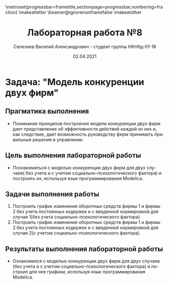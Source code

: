 ﻿---
## Front matter
lang: ru-RU
title: Лабораторная работа №8
author: |
	Селезнев Василий Александрович - студент группы НКНбд-01-18
date: 02.04.2021

## Formatting
toc: false
slide_level: 2
theme: metropolis
header-includes: 
 - \metroset{progressbar=frametitle,sectionpage=progressbar,numbering=fraction}
 - '\makeatletter'
 - '\beamer@ignorenonframefalse'
 - '\makeatother'
aspectratio: 43
section-titles: true
---

# Задача: "Модель конкуренции двух фирм"

## Прагматика выполнения

- Понимание принципов построения модели конкуренции двух фирм дает представление об эффективности действий каждой из них и, как следствие, дает возможность руководству фирм принимать правильные решения в управлении.

## Цель выполнения лабораторной работы

- Познакомиться с моделью конкуренции двух фирм для двух случаев( без учета и с учетом социально-психологического фактора) и построить их, используя язык программирования Modelica.

## Задачи выполнения работы

1. Построить график изменения оборотных средств фирмы 1 и фирмы 2 без учета постоянных издержек и с введенной нормировкой для случая 1(без учета социально-психологического фактора).
2. Построить график изменения оборотных средств фирмы 1 и фирмы 2 без учета постоянных издержек и с введенной нормировкой для случая 2(с учетом социально-психологического фактора).

## Результаты выполнения лабораторной работы

- Ознакомился с моделью конкуренции двух фирм для двух случаев (без учета и с учетом социально-психологического фактора) и построил для нее графики, используя язык программирования Modelica.
